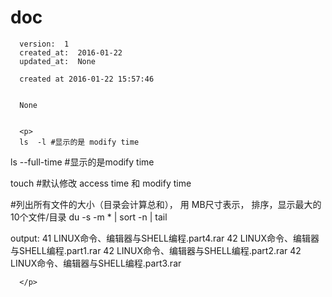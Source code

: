 
  # doc

      version:  1
      created_at:  2016-01-22
      updated_at:  None

      created at 2016-01-22 15:57:46 


      None


      <p>
      ls  -l #显示的是 modify time
ls --full-time  #显示的是modify time

touch #默认修改  access time 和 modify time

#列出所有文件的大小（目录会计算总和）， 用 MB尺寸表示， 排序，显示最大的10个文件/目录
du -s -m * | sort -n | tail 

output:
  41  LINUX命令、编辑器与SHELL编程.part4.rar
  42  LINUX命令、编辑器与SHELL编程.part1.rar
  42  LINUX命令、编辑器与SHELL编程.part2.rar
  42  LINUX命令、编辑器与SHELL编程.part3.rar

      </p>

  